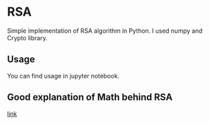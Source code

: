 # RSA

Simple implementation of RSA algorithm in Python.
I used numpy and Crypto library.

## Usage

You can find usage in jupyter notebook.

## Good explanation of Math behind RSA
[link](https://medium.com/geekculture/the-elegant-maths-behind-the-rsa-encryption-5fafdcabf48f)